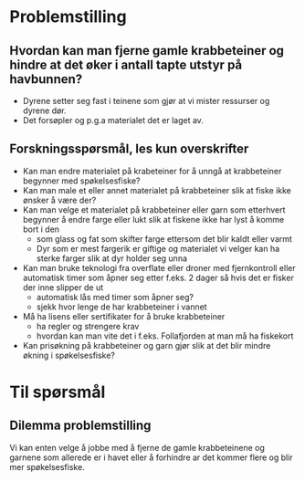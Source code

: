 # Problemstilling
## Hvordan kan man fjerne gamle krabbeteiner og hindre at det øker i antall tapte utstyr på havbunnen?
- Dyrene setter seg fast i teinene som gjør at vi mister ressurser og dyrene dør.
- Det forsøpler og p.g.a materialet det er laget av.

## Forskningsspørsmål, les kun overskrifter
- Kan man endre materialet på krabeteiner for å unngå at krabbeteiner begynner med spøkelsesfiske?
- Kan man male et eller annet materialet på krabbeteiner slik at fiske ikke ønsker å være der?
- Kan man velge et materialet på krabbeteiner eller garn som etterhvert begynner å endre farge eller lukt slik at fiskene ikke har lyst å komme bort i den
  - som glass og fat som skifter farge ettersom det blir kaldt eller varmt  
  - Dyr som er mest fargerik er giftige og materialet vi velger kan ha sterke farger slik at dyr holder seg unna
- Kan man bruke teknologi fra overflate eller droner med fjernkontroll eller automatisk timer som åpner seg etter f.eks. 2 dager så hvis det er fisker der inne slipper de ut
   - automatisk lås med timer som åpner seg?
   - sjekk hvor lenge de har krabbeteiner i vannet
- Må ha lisens eller sertifikater for å bruke krabbeteiner
   - ha regler og strengere krav
   - hvordan kan man vite det i f.eks. Follafjorden at man må ha fiskekort
- Kan prisøkning på krabbeteiner og garn gjør slik at det blir mindre økning i spøkelsesfiske?

# Til spørsmål
## Dilemma problemstilling
Vi kan enten velge å jobbe med å fjerne de gamle krabbeteinene og garnene som allerede er i havet eller å forhindre ar det kommer flere og blir mer spøkelsesfiske.
